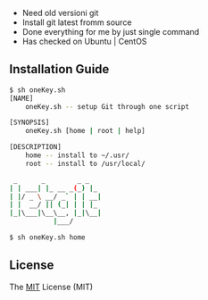 - Need old versioni git
- Install git latest fromm source
- Done everything for me by just single command
- Has checked on Ubuntu | CentOS

## Installation Guide
```bash
$ sh oneKey.sh
[NAME]
    oneKey.sh -- setup Git through one script

[SYNOPSIS]
    oneKey.sh [home | root | help]

[DESCRIPTION]
    home -- install to ~/.usr/
    root -- install to /usr/local/

 _      _        _ _
| | ___| |_ __ _(_) |_
| |/ _ \ __/ _` | | __|
| |  __/ || (_| | | |_
|_|\___|\__\__, |_|\__|
           |___/
```

```bash
$ sh oneKey.sh home
```

## License
The [MIT](https://github.com/xiangp126/let-git/blob/master/LICENSE.txt) License (MIT)
